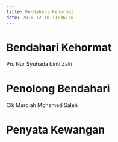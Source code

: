 ```yaml
---
title: Bendahari Kehormat
date: 2016-12-10 11:36:46
---
```

# Bendahari Kehormat
Pn. Nur Syuhada binti Zaki
# Penolong Bendahari
Cik Mardiah Mohamed Saleh
# Penyata Kewangan